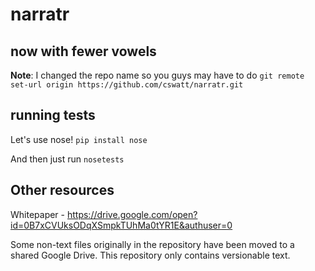 # narratr
## now with fewer vowels

**Note**: I changed the repo name so you guys may have to do `git remote set-url origin https://github.com/cswatt/narratr.git`

## running tests
Let's use nose!
`pip install nose`

And then just run `nosetests`

## Other resources
Whitepaper - https://drive.google.com/open?id=0B7xCVUksODqXSmpkTUhMa0tYR1E&authuser=0

Some non-text files originally in the repository have been moved to a shared Google Drive. This repository only contains versionable text.





